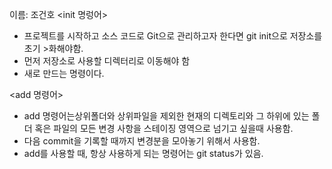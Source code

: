 이름: 조건호
 <init 명렁어>
 - 프로젝트를 시작하고 소스 코드로 Git으로 관리하고자 한다면 git init으로 저장소를 초기 >화해야함.
 - 먼저 저장소로 사용할 디렉터리로 이동해야 함
 - 새로 만드는 명령이다.

 <add 명령어>
 - add 명령어는상위폴더와 상위파일을 제외한 현재의 디렉토리와 그 하위에 있는 폴더 혹은 파일의 모든 변경 사항을 스테이징 영역으로 넘기고 싶을때 사용함. 
 - 다음 commit을 기록할 때까지 변경분을 모아놓기 위해서 사용함.
 - add를 사용할 때, 항상 사용하게 되는 명령어는 git status가 있음. 
